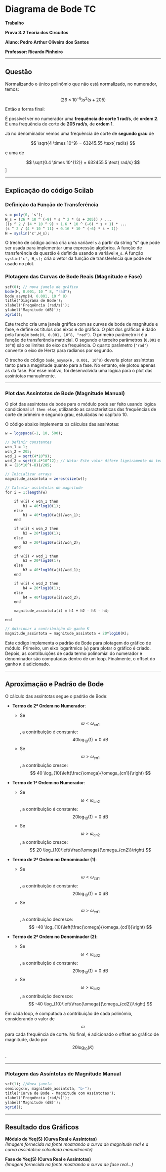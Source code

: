 
# Diagrama de Bode TC

**Trabalho**

**Prova 3.2 Teoria dos Circuitos**

**Aluno: Pedro Arthur Oliveira dos Santos**

**Professor: Ricardo Pinheiro**

---

## Questão

Normalizando o único polinômio que não está normalizado, no numerador, temos:

$$ (26 \times 10^{-8}) s^2 (s+205) $$

Então a forma final:

É possível ver no numerador uma **frequência de corte 1 rad/s**, de **ordem 2**. E uma frequência de corte de **205 rad/s**, de **ordem 1**.

Já no denominador vemos uma frequência de corte de **segundo grau** de 

$$ \sqrt{4 \times 10^9} = 63245.55 \text{ rad/s} $$ 

e uma de 

$$ \sqrt{0.4 \times 10^{12}} = 632455.5 \text{ rad/s} $$ ]


---

## Explicação do código Scilab

### Definição da Função de Transferência

```scilab
s = poly(0, 's');
H_s = (26 * 10 ^ (-8) * s ^ 2 * (s + 205)) / ...
((s ^ 2 / (4 * 10 ^ 9) + 1.6 * 10 ^ (-6) * s + 1) * ...
(s ^ 2 / (4 * 10 ^ 11) + 0.16 * 10 ^ (-6) * s + 1))
H = syslin('c',H_s);
```

O trecho de código acima cria uma variável `s` a partir da string “s” que pode ser usada para implementar uma expressão algébrica. A função de transferência da questão é definida usando a variável `H_s`. A função `syslin('c', H_s);` cria o vetor da função de transferência que pode ser usado no plot.

### Plotagem das Curvas de Bode Reais (Magnitude e Fase)

```scilab
scf(0); // nova janela de gráfico
bode(H, 0.001, 10 ^ 8, "rad");
bode_asymp(H, 0.001, 10 ^ 8)
title('Diagrama de Bode');
xlabel('Frequência (rad/s)');
ylabel('Magnitude (dB)');
xgrid();
```

Este trecho cria uma janela gráfica com as curvas de bode de magnitude e fase, e define os títulos dos eixos e do gráfico. O plot dos gráficos é dado pela função `bode(H, 0.001, 10^8, "rad")`. O primeiro parâmetro `H` é a função de transferência matricial. O segundo e terceiro parâmetros (`0.001` e `10^8`) são os limites do eixo da frequência. O quarto parâmetro (`"rad"`) converte o eixo de Hertz para radianos por segundo.

O trecho de código `bode_asymp(H, 0.001, 10^8)` deveria plotar assíntotas tanto para a magnitude quanto para a fase. No entanto, ele plotou apenas as da fase. Por esse motivo, foi desenvolvida uma lógica para o plot das assíntotas manualmente.

---

### Plot das Assíntotas de Bode (Magnitude Manual)

O plot das assíntotas de bode para o módulo pode ser feito usando lógica condicional `if then else`, utilizando as características das frequências de corte de primeiro e segundo grau, estudadas no capítulo 10.

O código abaixo implementa os cálculos das assíntotas:

```scilab
w = logspace(-1, 10, 500);

// Definir constantes
wcn_1 = 1;
wcn_2 = 205;
wcd_1 = sqrt(4*10^9);
wcd_2 = sqrt(0.4*10^12); // Nota: Este valor difere ligeiramente do texto
K = (26*10^(-8))/205;

// Inicializar arrays
magnitude_assintota = zeros(size(w));

// Calcular assíntotas de magnitude
for i = 1:length(w)

    if w(i) < wcn_1 then
        h1 = 40*log10(1);
    else
        h1 = 40*log10(w(i)/wcn_1);
    end

    if w(i) < wcn_2 then
        h2 = 20*log10(1);
    else
        h2 = 20*log10(w(i)/wcn_2);
    end

    if w(i) < wcd_1 then
        h3 = 20*log10(1);
    else
        h3 = 40*log10(w(i)/wcd_1);
    end

    if w(i) < wcd_2 then
        h4 = 20*log10(1);
    else
        h4 = 40*log10(w(i)/wcd_2);
    end

    magnitude_assintota(i) = h1 + h2 - h3 - h4;

end

// Adicionar a contribuição do ganho K
magnitude_assintota = magnitude_assintota + 20*log10(K);
```

Este código implementa o padrão de Bode para plotagem do gráfico de módulo. Primeiro, um eixo logarítmico (`w`) para plotar o gráfico é criado. Depois, as contribuições de cada termo polinomial do numerador e denominador são computadas dentro de um loop. Finalmente, o offset do ganho `K` é adicionado.

---

## Aproximação e Padrão de Bode

O cálculo das assíntotas segue o padrão de Bode:

- **Termo de 2ª Ordem no Numerador**:
  - Se $$ \omega < \omega_{cn1} $$, a contribuição é constante: $$ 40 \log_{10}(1) = 0 \text{ dB} $$
  - Se $$ \omega > \omega_{cn1} $$, a contribuição cresce: $$ 40 \log_{10}\left(\frac{\omega}{\omega_{cn1}}\right) $$

- **Termo de 1ª Ordem no Numerador**:
  - Se $$ \omega < \omega_{cn2} $$, a contribuição é constante: $$ 20 \log_{10}(1) = 0 \text{ dB} $$
  - Se $$ \omega > \omega_{cn2} $$, a contribuição cresce: $$ 20 \log_{10}\left(\frac{\omega}{\omega_{cn2}}\right) $$

- **Termo de 2ª Ordem no Denominador (1)**:
  - Se $$ \omega < \omega_{cd1} $$, a contribuição é constante: $$ 20 \log_{10}(1) = 0 \text{ dB} $$
  - Se $$ \omega > \omega_{cd1} $$, a contribuição decresce: $$ -40 \log_{10}\left(\frac{\omega}{\omega_{cd1}}\right) $$

- **Termo de 2ª Ordem no Denominador (2)**:
  - Se $$ \omega < \omega_{cd2} $$, a contribuição é constante: $$ 20 \log_{10}(1) = 0 \text{ dB} $$
  - Se $$ \omega > \omega_{cd2} $$, a contribuição decresce: $$ -40 \log_{10}\left(\frac{\omega}{\omega_{cd2}}\right) $$

Em cada loop, é computada a contribuição de cada polinômio, considerando o valor de $$ \omega $$ para cada frequência de corte. No final, é adicionado o offset ao gráfico de magnitude, dado por $$ 20 \log_{10}(K) $$.

---

### Plotagem das Assíntotas de Magnitude Manual

```scilab
scf(1); //Nova janela
semilogx(w, magnitude_assintota, "b-");
title('Curva de Bode - Magnitude com Assíntotas');
xlabel('Frequência (rad/s)');
ylabel('Magnitude (dB)');
xgrid();
```

---

## Resultado dos Gráficos

**Módulo de Yeq(S) (Curva Real e Assíntotas)**  
*(Imagem fornecida na fonte mostrando a curva de magnitude real e a curva assintótica calculada manualmente)*

**Fase de Yeq(S) (Curva Real e Assíntotas)**  
*(Imagem fornecida na fonte mostrando a curva de fase real...)*
